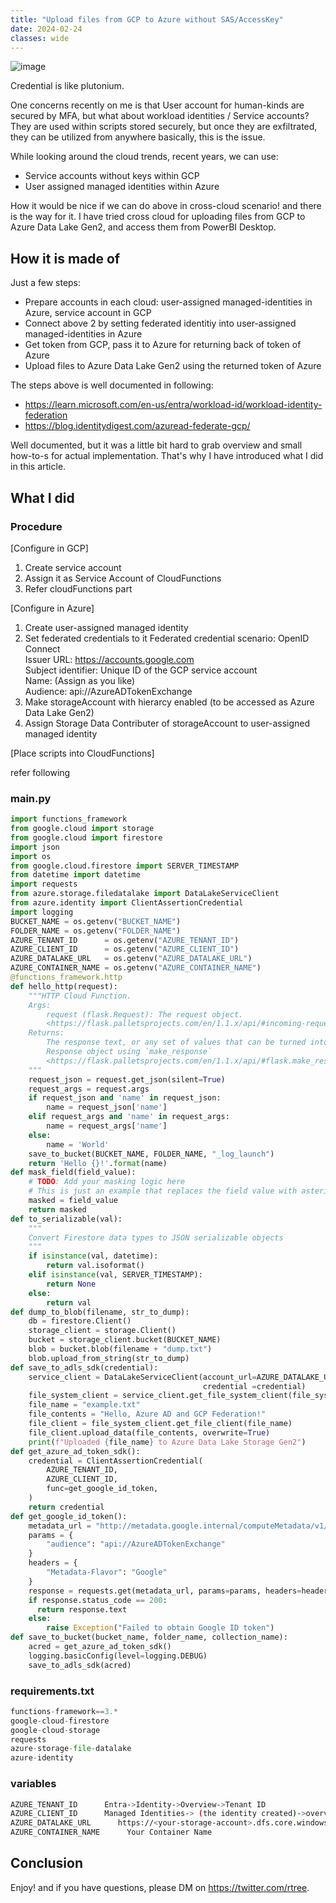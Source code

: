 ```yaml
---
title: "Upload files from GCP to Azure without SAS/AccessKey"
date: 2024-02-24
classes: wide
---
```


![image](https://github.com/rtree/pages/assets/1018794/5891e09b-69e8-47e2-af3e-778883314b52)

Credential is like plutonium.

One concerns recently on me is that User account for human-kinds are secured by MFA, but what about workload identities / Service accounts?
They are used within scripts stored securely, but once they are exfiltrated, they can be utilized from anywhere basically, this is the issue.

While looking around the cloud trends, recent years, we can use:
- Service accounts without keys within GCP
- User assigned managed identities within Azure

How it would be nice if we can do above in cross-cloud scenario! and there is the way for it.
I have tried cross cloud for uploading files from GCP to Azure Data Lake Gen2, and access them from PowerBI Desktop.

## How it is made of

Just a few steps:
- Prepare accounts in each cloud: user-assigned managed-identities in Azure, service account in GCP
- Connect above 2 by setting federated identitiy into user-assigned managed-identities in Azure
- Get token from GCP, pass it to Azure for returning back of token of Azure
- Upload files to Azure Data Lake Gen2 using the returned token of Azure

The steps above is well documented in following:
- <https://learn.microsoft.com/en-us/entra/workload-id/workload-identity-federation>
- <https://blog.identitydigest.com/azuread-federate-gcp/>

Well documented, but it was a little bit hard to grab overview and small how-to-s for actual implementation.
That's why I have introduced what I did in this article.

## What I did

### Procedure

[Configure in GCP]
1) Create service account
2) Assign it as Service Account of CloudFunctions
3) Refer cloudFunctions part
									
[Configure in Azure]
1) Create user-assigned managed identity
2) Set federated credentials to it
	Federated credential scenario: OpenID Connect								
	Issuer URL: https://accounts.google.com								
	Subject identifier: Unique ID of the GCP service account								
	Name: (Assign as you like)								
	Audience: api://AzureADTokenExchange								
3) Make storageAccount with hierarcy enabled (to be accessed as Azure Data Lake Gen2)									
4) Assign Storage Data Contributer of storageAccount to user-assigned managed identity

[Place scripts into CloudFunctions]

refer following

### main.py

```python
import functions_framework
from google.cloud import storage
from google.cloud import firestore
import json
import os
from google.cloud.firestore import SERVER_TIMESTAMP
from datetime import datetime
import requests
from azure.storage.filedatalake import DataLakeServiceClient
from azure.identity import ClientAssertionCredential
import logging
BUCKET_NAME = os.getenv("BUCKET_NAME")
FOLDER_NAME = os.getenv("FOLDER_NAME")
AZURE_TENANT_ID      = os.getenv("AZURE_TENANT_ID")
AZURE_CLIENT_ID      = os.getenv("AZURE_CLIENT_ID")
AZURE_DATALAKE_URL   = os.getenv("AZURE_DATALAKE_URL")
AZURE_CONTAINER_NAME = os.getenv("AZURE_CONTAINER_NAME")
@functions_framework.http
def hello_http(request):
    """HTTP Cloud Function.
    Args:
        request (flask.Request): The request object.
        <https://flask.palletsprojects.com/en/1.1.x/api/#incoming-request-data>
    Returns:
        The response text, or any set of values that can be turned into a
        Response object using `make_response`
        <https://flask.palletsprojects.com/en/1.1.x/api/#flask.make_response>.
    """
    request_json = request.get_json(silent=True)
    request_args = request.args
    if request_json and 'name' in request_json:
        name = request_json['name']
    elif request_args and 'name' in request_args:
        name = request_args['name']
    else:
        name = 'World'
    save_to_bucket(BUCKET_NAME, FOLDER_NAME, "_log_launch")
    return 'Hello {}!'.format(name)
def mask_field(field_value):
    # TODO: Add your masking logic here
    # This is just an example that replaces the field value with asterisks
    masked = field_value
    return masked
def to_serializable(val):
    """
    Convert Firestore data types to JSON serializable objects
    """
    if isinstance(val, datetime):
        return val.isoformat()
    elif isinstance(val, SERVER_TIMESTAMP):
        return None
    else:
        return val
def dump_to_blob(filename, str_to_dump):
    db = firestore.Client()
    storage_client = storage.Client()
    bucket = storage_client.bucket(BUCKET_NAME)
    blob = bucket.blob(filename + "dump.txt")
    blob.upload_from_string(str_to_dump)
def save_to_adls_sdk(credential):
    service_client = DataLakeServiceClient(account_url=AZURE_DATALAKE_URL,
                                           credential =credential)
    file_system_client = service_client.get_file_system_client(file_system=AZURE_CONTAINER_NAME)
    file_name = "example.txt"
    file_contents = "Hello, Azure AD and GCP Federation!"
    file_client = file_system_client.get_file_client(file_name)
    file_client.upload_data(file_contents, overwrite=True)
    print(f"Uploaded {file_name} to Azure Data Lake Storage Gen2")
def get_azure_ad_token_sdk():
    credential = ClientAssertionCredential(
        AZURE_TENANT_ID,
        AZURE_CLIENT_ID,
        func=get_google_id_token,
    )
    return credential
def get_google_id_token():
    metadata_url = "http://metadata.google.internal/computeMetadata/v1/instance/service-accounts/default/identity"
    params = {
        "audience": "api://AzureADTokenExchange"
    }
    headers = {
        "Metadata-Flavor": "Google"
    }
    response = requests.get(metadata_url, params=params, headers=headers)
    if response.status_code == 200:
      return response.text
    else:
        raise Exception("Failed to obtain Google ID token")
def save_to_bucket(bucket_name, folder_name, collection_name):
    acred = get_azure_ad_token_sdk()
    logging.basicConfig(level=logging.DEBUG)
    save_to_adls_sdk(acred)
```

### requirements.txt
```python
functions-framework==3.*
google-cloud-firestore
google-cloud-storage
requests
azure-storage-file-datalake
azure-identity
```

### variables
```bash
AZURE_TENANT_ID      Entra->Identity->Overview->Tenant ID						
AZURE_CLIENT_ID      Managed Identities-> (the identity created)->overview->Client ID						
AZURE_DATALAKE_URL      https://<your-storage-account>.dfs.core.windows.net/						
AZURE_CONTAINER_NAME      Your Container Name
```

## Conclusion

Enjoy! and if you have questions, please DM on <https://twitter.com/rtree>.

